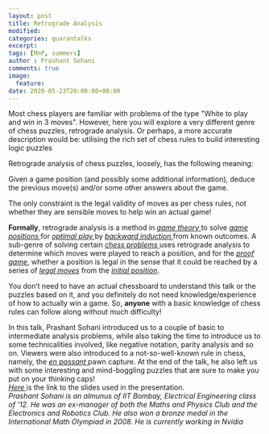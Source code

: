 ```yaml
---
layout: post
title: Retrograde Analysis
modified:
categories: quarantalks
excerpt:
tags: [MnP, summers]
author : Prashant Sohani
comments: true
image:
  feature:
date: 2020-05-23T20:00:00+00:00
---
```

Most chess players are familiar with problems of the type "White to play and win in 3 moves". However, here you will explore a very different genre of chess puzzles, retrograde analysis. Or perhaps, a more accurate description would be: utilising the rich set of chess rules to build interesting logic puzzles

<!-- TYPE ARTICLE BELOW -->
<!-- Use ### for header_1 -->
<!-- Use <b></b> for header_2 -->
<!-- No suffix required for normal text -->
<!-- Use <i></i> for ending notes -->
Retrograde analysis of chess puzzles, loosely, has the following meaning:

Given a game position (and possibly some additional information), deduce the previous move(s) and/or some other answers about the game.  

The only constraint is the legal validity of moves as per chess rules, not whether they are sensible moves to help win an actual game! 

<b>Formally</b>, retrograde analysis is a method in <a href="https://en.wikipedia.org/wiki/Game_theory" target="_blank"><i>game theory </i></a> to solve <a href="https://www.chessprogramming.org/Chess_Position" target="_blank"><i>game positions </i></a>for <a href="https://en.wikipedia.org/wiki/Best_response" target="_blank"><i>optimal play </i></a>by <a href="https://en.wikipedia.org/wiki/Backward_induction" target="_blank"><i>backward induction </i></a>from known outcomes. A sub-genre of solving certain <a href="https://en.wikipedia.org/wiki/Chess_problem" target="_blank"><i>chess problems </i></a>uses retrograde analysis to determine which moves were played to reach a position, and for the <a href="https://en.wikipedia.org/wiki/Proof_game" target="_blank"><i>proof game</i></a>, whether a position is legal in the sense that it could be reached by a series of <a href="https://www.chessprogramming.org/Legal_Move" target="_blank"><i>legal moves</i></a> from the <a href="https://www.chessprogramming.org/Initial_Position" target="_blank"><i>initial position</i></a>. 

You don’t need to have an actual chessboard to understand this talk or the puzzles based on it, and you definitely do not need knowledge/experience of how to actually win a game. So, <b>anyone</b> with a basic knowledge of chess rules can follow along without much difficulty! 

In this talk, Prashant Sohani introduced us to a couple of basic to intermediate analysis problems, while also taking the time to introduce us to some technicalities involved, like negative notation, parity analysis and so on. Viewers were also introduced to a not-so-well-known rule in chess, namely, the <a href="https://www.chess.com/article/view/how-to-capture-en-passant" target="_blank"><i>en passant </i></a>pawn capture. At the end of the talk, he also left us with some interesting and mind-boggling puzzles that are sure to make you put on your thinking caps!  
<a href="https://drive.google.com/file/d/1y5YBR5t5SjoKwGwaEy8xjg6ZLSlyR-ZN/view" target="_blank"><i>Here </i></a>is the link to the slides used in the presentation.  
<i>Prashant Sohani is an almunus of IIT Bombay, Electrical Engineering class of '12. He was an ex-manager of both the Maths and Physics Club and the Electronics and Robotics Club. He also won a bronze medal in the International Math Olympiad in 2008. He is currently working in Nvidia

